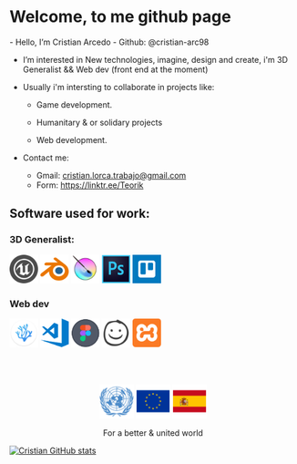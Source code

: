 <h1>Welcome, to me github page</h1>
- Hello, I’m Cristian Arcedo
- Github: @cristian-arc98

- I’m interested in New technologies, imagine, design and create, i'm 3D Generalist && Web dev (front end at the moment)

- Usually i'm intersting to collaborate in projects like:
   + Game development.
   + Humanitary & or solidary projects


   + Web development.

- Contact me:
   + Gmail: cristian.lorca.trabajo@gmail.com
   + Form: https://linktr.ee/Teorik


<h2>Software used for work: </h2>
<!-- -->
<h3>3D Generalist:</h3>
<div>
<img src="./readme_content/ue.png" title="Unreal Engine" width="50" height="50" />
<img src="./readme_content/blender.png" title="Blender" width="50" height="50" />
<img src="./readme_content/krita.png" title="Krita" width="50" height="50" />
<img src="./readme_content/photoshop.png" title="Photoshop" width="50" height="50" />
<img src="./readme_content/trello.png" title="Trello" width="50" height="50" />
</div>

<div>
<h3>Web dev</h3>
<img src="./readme_content/vscodium.png" title="VSCodium" width="50" height="50" />
<img src="./readme_content/vscode.png" title="VSCode" width="50" height="50" />
<img src="./readme_content/figma.png" title="Figma" width="50" height="50" />
<img src="./readme_content/balsamiq.png" title="Balsamiq" width="50" height="50" />
<img src="./readme_content/xampp.png" title="Xampp" width="50" height="50" />
</div>

</br></br>

<div align="center">
<img src="./readme_content/onu11.png" width="60" height="60" />
<img src="./readme_content/eu.png" width="60" height="60" />
<img src="./readme_content/sp.png" width="60" height="60" />
   
   <label>For a better & united world</label>
   </div>
   
   [![Cristian GitHub stats](https://github-readme-stats.vercel.app/api?username=cristian-arc98)](https://github.com/cristian-arc98/github-readme-stats&show_icons=true&theme=midnight-purple)
<!---
cristian-arc98/cristian-arc98 is a ✨ special ✨ repository because its `README.md` (this file) appears on your GitHub profile.
You can click the Preview link to take a look at your changes.
--->
